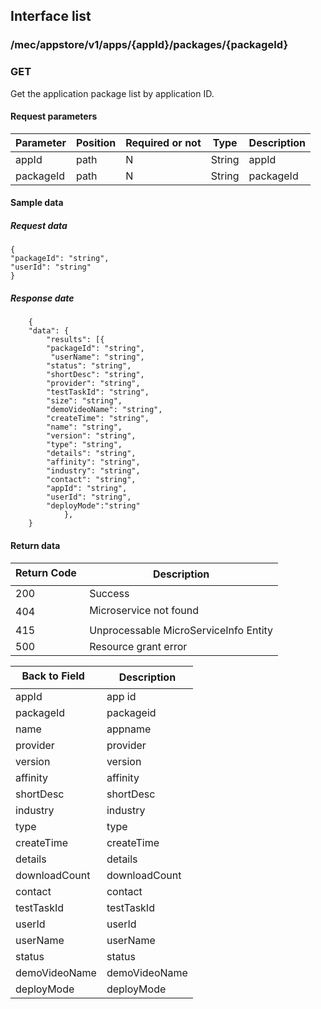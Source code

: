 ## Interface list

### /mec/appstore/v1/apps/{appId}/packages/{packageId}
###  GET
Get the application package list by application ID.
#### Request parameters
|Parameter |Position | Required or not | Type |Description|
|-----|-----|----|------|-----|
|appId | path |N| String | appId|
|packageId | path |N| String | packageId|

#### Sample data
##### Request data
    {
    "packageId": "string",
    "userId": "string"
    }
##### Response date
        {
        "data": {
        	"results": [{
    		"packageId": "string",
   			 "userName": "string",
    		"status": "string",
    		"shortDesc": "string",
    		"provider": "string",
    		"testTaskId": "string",
   	 		"size": "string",
    		"demoVideoName": "string",
    		"createTime": "string",
    		"name": "string",
    		"version": "string",
    		"type": "string",
    		"details": "string",
    		"affinity": "string",
    		"industry": "string",
    		"contact": "string",
    		"appId": "string",
    		"userId": "string",
			"deployMode":"string"
  				},
        }

#### Return data
|Return Code  |Description|
|-----|-----|
|200 | Success |
|404 | Microservice not found |
|415 | Unprocessable MicroServiceInfo Entity  |
|500 | Resource grant error |

|Back to Field   |Description|
|-----|-----|
|appId | app id |
|packageId | packageid |
|name | appname|
|provider | provider |
|version | version |
|affinity | affinity |
|shortDesc | shortDesc |
|industry | industry |
|type | type |
|createTime | createTime |
|details | details |
|downloadCount |downloadCount |
|contact | contact |
|testTaskId | testTaskId |
|userId | userId |
|userName | userName |
|status | status |
|demoVideoName | demoVideoName |
|deployMode | deployMode |